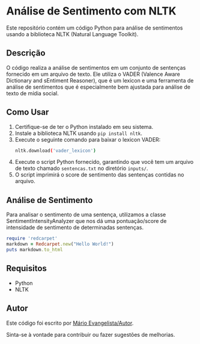 # Análise de Sentimento com NLTK

Este repositório contém um código Python para análise de sentimentos usando a biblioteca NLTK (Natural Language Toolkit).

## Descrição
O código realiza a análise de sentimentos em um conjunto de sentenças fornecido em um arquivo de texto. Ele utiliza o VADER (Valence Aware Dictionary and sEntiment Reasoner), que é um lexicon e uma ferramenta de análise de sentimentos que é especialmente bem ajustada para análise de texto de mídia social.

## Como Usar
1. Certifique-se de ter o Python instalado em seu sistema.
2. Instale a biblioteca NLTK usando `pip install nltk`.
3. Execute o seguinte comando para baixar o lexicon VADER:
    ```bash
    nltk.download('vader_lexicon')
    ```
4. Execute o script Python fornecido, garantindo que você tem um arquivo de texto chamado `sentencas.txt` no diretório `inputs/`.
5. O script imprimirá o score de sentimento das sentenças contidas no arquivo.

## Análise de Sentimento
Para analisar o sentimento de uma sentença, utilizamos a classe SentimentIntensityAnalyzer que nos dá uma pontuação/score de intensidade de sentimento de determinadas sentenças.
```ruby
require 'redcarpet'
markdown = Redcarpet.new("Hello World!")
puts markdown.to_html
```
## Requisitos
- Python
- NLTK

## Autor
Este código foi escrito por [Mário Evangelista/Autor](https://github.com/mario-evangelista).

Sinta-se à vontade para contribuir ou fazer sugestões de melhorias.
